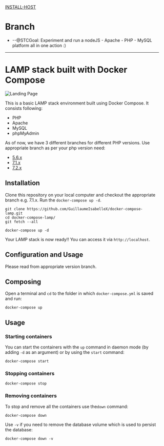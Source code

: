 

[INSTALL-HOST](INSTALL-HOST.md)


# Branch 
* --@STCGoal: Experiment and run a nodeJS - Apache - PHP - MySQL platform all in one action :)



_____
# LAMP stack built with Docker Compose

![Landing Page](https://preview.ibb.co/gOTa0y/LAMP_STACK.png)

This is a basic LAMP stack environment built using Docker Compose. It consists following:

* PHP
* Apache
* MySQL
* phpMyAdmin

As of now, we have 3 different branches for different PHP versions. Use appropriate branch as per your php version need:
* [5.6.x](https://github.com/sprintcube/docker-compose-lamp/tree/5.6.x)
* [7.1.x](https://github.com/sprintcube/docker-compose-lamp/tree/7.1.x)
* [7.2.x](https://github.com/sprintcube/docker-compose-lamp/tree/7.2.x)

## Installation

Clone this repository on your local computer and checkout the appropriate branch e.g. 7.1.x. Run the `docker-compose up -d`.

```shell
git clone https://github.com/GuillaumeIsabelleX/docker-compose-lamp.git
cd docker-compose-lamp/
git fetch --all

docker-compose up -d
```

Your LAMP stack is now ready!! You can access it via `http://localhost`.

## Configuration and Usage

Please read from appropriate version branch.



## Composing

Open a terminal and `cd` to the folder in which `docker-compose.yml` is saved and run:

```
docker-compose up
```


## Usage

### Starting containers

You can start the containers with the `up` command in daemon mode (by adding `-d` as an argument) or by using the `start` command:

```
docker-compose start
```

### Stopping containers

```
docker-compose stop
```

### Removing containers

To stop and remove all the containers use the`down` command:

```
docker-compose down
```

Use `-v` if you need to remove the database volume which is used to persist the database:

```
docker-compose down -v
```

